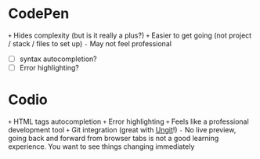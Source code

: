# CodePen

`+` Hides complexity (but is it really a plus?)
`+` Easier to get going (not project / stack / files to set up)
`-` May not feel professional

- [ ] syntax autocompletion?
- [ ] Error highlighting?

# Codio
`+` HTML tags autocompletion
`+` Error highlighting
`+` Feels like a professional development tool
`+` Git integration (great with [Ungit](http://forum.codio.com/t/install-and-use-ungit-on-codio/885)!)
`-` No live preview, going back and forward from browser tabs is not a good learning experience. You want to see things changing immediately
